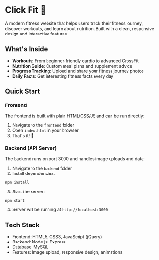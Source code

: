 # Click Fit 💪

A modern fitness website that helps users track their fitness journey, discover workouts, and learn about nutrition. Built with a clean, responsive design and interactive features.

## What's Inside

- **Workouts**: From beginner-friendly cardio to advanced CrossFit
- **Nutrition Guide**: Custom meal plans and supplement advice
- **Progress Tracking**: Upload and share your fitness journey photos
- **Daily Facts**: Get interesting fitness facts every day

## Quick Start

### Frontend
The frontend is built with plain HTML/CSS/JS and can be run directly:
1. Navigate to the `frontend` folder
2. Open `index.html` in your browser
3. That's it! 🎉

### Backend (API Server)
The backend runs on port 3000 and handles image uploads and data:
1. Navigate to the `backend` folder
2. Install dependencies:
```bash
npm install
```
3. Start the server:
```bash
npm start
```
4. Server will be running at `http://localhost:3000`

## Tech Stack

- Frontend: HTML5, CSS3, JavaScript (jQuery)
- Backend: Node.js, Express
- Database: MySQL
- Features: Image upload, responsive design, animations

